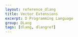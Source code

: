 ```yaml
---
layout: reference_dlang
title: Vector Extensions
excerpt: D Programming Language
group: DLang
tags: [dlang, dlangref]
---
```

